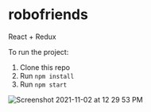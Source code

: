 # robofriends
React + Redux

To run the project:

1. Clone this repo
2. Run `npm install`
3. Run `npm start`



![Screenshot 2021-11-02 at 12 29 53 PM](https://user-images.githubusercontent.com/7931546/139816275-1c04b192-bda4-4711-99a4-5c282ab9e45c.png)

